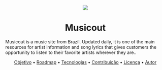 <p align="center">
  <img src="https://user-images.githubusercontent.com/79415128/150685230-3da13007-2bdb-4963-a9e2-cdaf0709c1cc.png"/>
</p>
<h1 align="center">Musicout</h1
<p align="center">Musicout is a music site from Brazil. Updated daily, it is one of the main resources for artist information and song lyrics that gives customers the opportunity to listen to their favorite artists wherever they are..</p>
<p align="center">
 <a href="#objetivo">Objetivo</a> •
 <a href="#roadmap">Roadmap</a> • 
 <a href="#tecnologias">Tecnologias</a> • 
 <a href="#contribuicao">Contribuição</a> • 
 <a href="#licenc-a">Licença</a> • 
 <a href="#autor">Autor</a>
</p>

